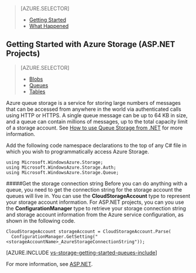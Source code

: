 <properties title="" pageTitle="Getting Started with Azure Storage" metaKeywords="Azure, Getting Started, Storage" description="" services="storage" documentationCenter="" authors="kempb" manager="douge" editor=""/>

<tags ms.service="storage" ms.workload="web" ms.tgt_pltfrm="vs-getting-started" ms.devlang="na" ms.topic="article" ms.date="10/10/2014" ms.author="kempb" />

> [AZURE.SELECTOR]
> - [Getting Started](/documentation/articles/vs-storage-aspnet-getting-started-queues/)
> - [What Happened](/documentation/articles/vs-storage-aspnet-what-happened/)

## Getting Started with Azure Storage (ASP.NET Projects)

> [AZURE.SELECTOR]
> - [Blobs](/documentation/articles/vs-storage-aspnet-getting-started-blobs/)
> - [Queues](/documentation/articles/vs-storage-aspnet-getting-started-queues/)
> - [Tables](/documentation/articles/vs-storage-aspnet-getting-started-tables/)

Azure queue storage is a service for storing large numbers of messages that can be accessed from anywhere in the world via authenticated calls using HTTP or HTTPS. A single queue message can be up to 64 KB in size, and a queue can contain millions of messages, up to the total capacity limit of a storage account. See [How to use Queue Storage from .NET](http://azure.microsoft.com/en-us/documentation/articles/storage-dotnet-how-to-use-queues/) for more information.

Add the following code namespace declarations to the top of any C# file in which you wish to programmatically access Azure Storage.

	using Microsoft.WindowsAzure.Storage;
	using Microsoft.WindowsAzure.Storage.Auth;
	using Microsoft.WindowsAzure.Storage.Queue;

#####Get the storage connection string
Before you can do anything with a queue, you need to get the connection string for the storage account the queues will live in. You can use the **CloudStorageAccount** type to represent your storage account information. For ASP.NET projects, you can you use the **ConfigurationManager** type to retrieve your storage connection string and storage account information from the Azure service configuration, as shown in the following code.

	CloudStorageAccount storageAccount = CloudStorageAccount.Parse(
      ConfigurationManager.GetSetting("<storageAccountName>_AzureStorageConnectionString"));

[AZURE.INCLUDE [vs-storage-getting-started-queues-include](../includes/vs-storage-getting-started-queues-include.md)]

For more information, see [ASP.NET](http://www.asp.net).